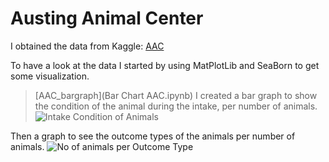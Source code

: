 # Austing Animal Center

I obtained the data from Kaggle: [AAC](https://www.kaggle.com/datasets/aaronschlegel/austin-animal-center-shelter-intakes-and-outcomes?select=aac_intakes_outcomes.csv)

To have a look at the data I started by using MatPlotLib and SeaBorn to get some visualization.

> [AAC_bargraph](Bar Chart AAC.ipynb)
I created a bar graph to show the condition of the animal during the intake, per number of animals.
![Intake Condition of Animals](https://user-images.githubusercontent.com/92321983/186251900-11396fb1-9752-4149-9306-9c598b104051.png)

Then a graph to see the outcome types of the animals per number of animals.
![No of animals per Outcome Type](https://user-images.githubusercontent.com/92321983/186252025-d9deae85-cf87-47ce-b2bb-cd600be3a821.png)
